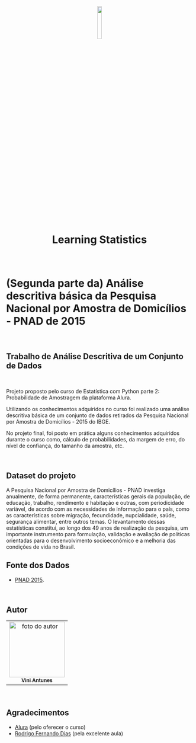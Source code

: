 <h1 align="center">
  <img src="https://www.alura.com.br/assets/api/cursos/estatistica-probabilidade-e-amostragem.svg" float="center" width=15%/>
  <p align="center"><strong align="center">Learning Statistics</strong></p>
</h1>

<br>

<h1> (Segunda parte da) Análise descritiva básica da Pesquisa Nacional por Amostra de Domicílios - PNAD de 2015 </h1>

<br>

<h2> Trabalho de Análise Descritiva de um Conjunto de Dados </h2>

<br>

<p>Projeto proposto pelo curso de Estatística com Python parte 2: Probabilidade de Amostragem da plataforma Alura.</p>

<p>Utilizando os conhecimentos adquiridos no curso foi realizado uma análise descritiva básica de um conjunto de dados retirados da Pesquisa Nacional por Amostra de Domicílios - 2015 do IBGE.</p>

<p>No projeto final, foi posto em prática alguns conhecimentos adquiridos durante o curso como, cálculo de probabilidades, da margem de erro, do nível de confiança, do tamanho da amostra, etc.</p>

<br>

<h2> Dataset do projeto </h2>
A Pesquisa Nacional por Amostra de Domicílios - PNAD investiga anualmente, de forma permanente, características gerais da população, de educação, trabalho, rendimento e habitação e outras, com periodicidade variável, de acordo com as necessidades de informação para o país, como as características sobre migração, fecundidade, nupcialidade, saúde, segurança alimentar, entre outros temas. O levantamento dessas estatísticas constitui, ao longo dos 49 anos de realização da pesquisa, um importante instrumento para formulação, validação e avaliação de políticas orientadas para o desenvolvimento socioeconômico e a melhoria das condições de vida no Brasil.

<br>

<h2> Fonte dos Dados </h2>
<ul>
    <li><a href="https://ww2.ibge.gov.br/home/estatistica/populacao/trabalhoerendimento/pnad2015/microdados.shtm">PNAD 2015</a>.</li>
</ul>
<br>

<h2> Autor </h2>
<table>
  <tr>
    <td align="center"><a href="https://www.linkedin.com/in/vini-antunes/"><img src="https://avatars0.githubusercontent.com/u/57882903?s=460&u=caee8cc76060b036952e169feba0449f2d43519e&v=4" width="150px;" alt="foto do autor"/><br /><sub><b>Vini Antunes</b></sub></a><br /></td>
  <tr>
</table>
<br>
<h2> Agradecimentos </h2>
<ul>
  <li><a href="https://www.alura.com.br/">Alura</a> (pelo oferecer o curso)</li>
  <li><a href="https://www.linkedin.com/in/rodrigo-fernando-dias-118181120/">Rodrigo Fernando Dias</a> (pela excelente aula)</li>
</ul>


